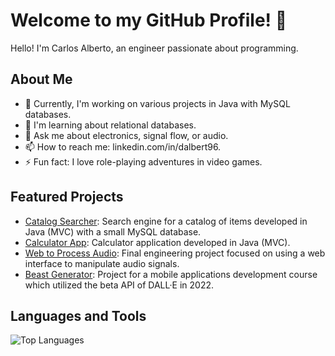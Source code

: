 # Welcome to my GitHub Profile! 👋

Hello! I'm Carlos Alberto, an engineer passionate about programming.

## About Me

- 🔭 Currently, I'm working on various projects in Java with MySQL databases.
- 🌱 I'm learning about relational databases.
- 💬 Ask me about electronics, signal flow, or audio.
- 📫 How to reach me: linkedin.com/in/dalbert96.
- ⚡ Fun fact: I love role-playing adventures in video games.

## Featured Projects

- [Catalog Searcher](https://github.com/dalbert9615/CatalogSearcherMVCjava): Search engine for a catalog of items developed in Java (MVC) with a small MySQL database.
- [Calculator App](https://github.com/dalbert9615/CalculatorAppJavaMVC): Calculator application developed in Java (MVC).
- [Web to Process Audio](https://github.com/dalbert9615/WebInterfaceToCompressAudio): Final engineering project focused on using a web interface to manipulate audio signals.
- [Beast Generator](https://github.com/dalbert9615/BeastGenerator): Project for a mobile applications development course which utilized the beta API of DALL·E in 2022.

## Languages and Tools

![Top Languages](https://github-readme-stats.vercel.app/api/top-langs/?username=dalbert9615)
